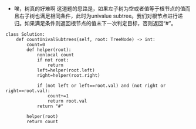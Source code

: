 - 唉，树真的好难啊
这道题的思路是，如果左子树为空或者值等于根节点的值而且右子树也满足相同条件，此时为univalue subtree。我们对根节点进行递归。如果满足条件则返回根节点的值未下一次判定目标，否则返回“#”。
```python3
class Solution:
    def countUnivalSubtrees(self, root: TreeNode) -> int:
        count=0
        def helper(root):
            nonlocal count
            if not root:
                return
            left=helper(root.left)
            right=helper(root.right)
            
            if (not left or left==root.val) and (not right or right==root.val):
                count+=1
                return root.val
            return "#"
        
        helper(root)
        return count
```